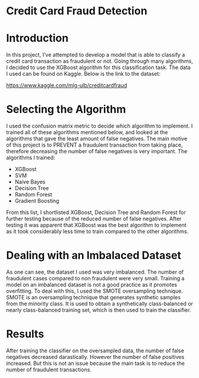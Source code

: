 # Credit Card Fraud Detection


# Introduction

In this project, I've attempted to develop a model that is able to classify a credit card transaction as fraudulent or not. Going through many algorithms, I decided to use the XGBoost algorithm for this classification task. The data I used can be found on Kaggle. Below is the link to the dataset:

https://www.kaggle.com/mlg-ulb/creditcardfraud


# Selecting the Algorithm

I used the confusion matrix metric to decide which algorithm to implement. I trained all of these algorithms mentioned below, and looked at the algorithms that gave the least amount of false negatives. The main motive of this project is to PREVENT a fraudulent transaction from taking place, therefore decreasing the number of false negatives is very important. The algorithms I trained: 

* XGBoost
* SVM
* Naive Bayes
* Decision Tree
* Random Forest
* Gradient Boosting

From this list, I shortlisted XGBoost, Decision Tree and Random Forest for further testing because of the reduced number of false negatives. After testing it was apparent that XGBoost was the best algorithm to implement as it took considerably less time to train compared to the other algorithms.


# Dealing with an Imbalaced Dataset


As one can see, the dataset I used was very imbalanced. The number of fraudulent cases compared to non fraudulent were very small. Training a model on an imbalanced dataset is not a good practice as it promotes overfitting. To deal with this, I used the SMOTE oversampling technique. SMOTE is an oversampling technique that generates synthetic samples from the minority class. It is used to obtain a synthetically class-balanced or nearly class-balanced training set, which is then used to train the classifier.

# Results 

After training the classifier on the oversampled data, the number of false negatives decreased darastically. However the number of false positives increased. But this is not an issue because the main task is to reduce the number of fraudulent transactions. 

